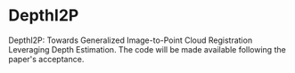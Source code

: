# DepthI2P
DepthI2P: Towards Generalized Image-to-Point Cloud Registration Leveraging Depth Estimation.
The code will be made available following the paper's acceptance.
